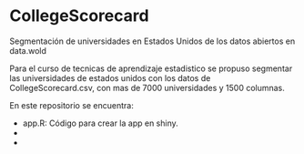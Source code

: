 # CollegeScorecard
Segmentación de universidades en Estados Unidos de los datos abiertos en data.wold

Para el curso de tecnicas de aprendizaje estadistico se propuso segmentar las universidades de estados unidos con los datos de CollegeScorecard.csv, con mas de 7000 universidades y 1500 columnas.

En este repositorio se encuentra:

- app.R: Código para crear la app en shiny.
- 
- 
